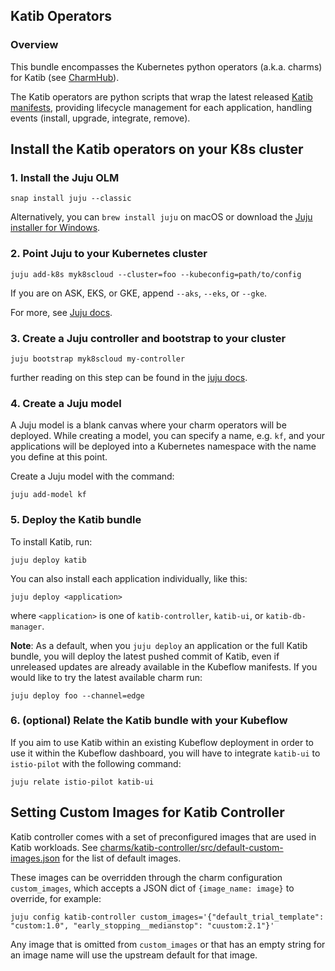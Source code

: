 ## Katib Operators

### Overview
This bundle encompasses the Kubernetes python operators (a.k.a. charms) for Katib
(see [CharmHub](https://charmhub.io/?q=katib)).

The Katib operators are python scripts that wrap the latest released [Katib manifests][manifests],
providing lifecycle management for each application, handling events (install, upgrade,
integrate, remove).

[manifests]: https://github.com/kubeflow/katib/tree/master/manifests

## Install the Katib operators on your K8s cluster

### 1. Install the Juju OLM

    snap install juju --classic

Alternatively, you can `brew install juju` on macOS or download the [Juju installer for Windows](https://launchpad.net/juju/2.8/2.8.5/+download/juju-setup-2.8.5-signed.exe).

### 2. Point Juju to your Kubernetes cluster

    juju add-k8s myk8scloud --cluster=foo --kubeconfig=path/to/config

   If you are on ASK, EKS, or GKE, append `--aks`, `--eks`, or `--gke`.

   For more, see [Juju docs](https://juju.is/docs/clouds).

### 3. Create a Juju controller and bootstrap to your cluster

    juju bootstrap myk8scloud my-controller

   further reading on this step can be found in the [juju docs](https://juju.is/docs/creating-a-controller).

### 4. Create a Juju model

A Juju model is a blank canvas where your charm operators will be deployed. While creating a model, you can specify a name, e.g. `kf`, and your applications will be deployed into a Kubernetes namespace with the name you define at this point.

Create a Juju model with the command:

    juju add-model kf

### 5. Deploy the Katib bundle

To install Katib, run:

    juju deploy katib

You can also install each application individually, like this:

    juju deploy <application>

where `<application>` is one of `katib-controller`, `katib-ui`, or `katib-db-manager`.

**Note**: As a default, when you `juju deploy` an application or the full Katib
bundle, you will deploy the latest pushed commit of Katib, even if unreleased updates are
already available in the Kubeflow manifests. If you would like to try the latest
available charm run:


    juju deploy foo --channel=edge

### 6. (optional) Relate the Katib bundle with your Kubeflow

If you aim to use Katib within an existing Kubeflow deployment in order to use it within the Kubeflow dashboard, you will have to integrate `katib-ui` to `istio-pilot` with the following command:

    juju relate istio-pilot katib-ui

## Setting Custom Images for Katib Controller

Katib controller comes with a set of preconfigured images that are used in Katib workloads. See [charms/katib-controller/src/default-custom-images.json](charms/katib-controller/src/default-custom-images.json) for the list of default images.

These images can be overridden through the charm configuration `custom_images`, which accepts a JSON dict of `{image_name: image}` to override, for example:

```
juju config katib-controller custom_images='{"default_trial_template": "custom:1.0", "early_stopping__medianstop": "cuustom:2.1"}'
```

Any image that is omitted from `custom_images` or that has an empty string for an image name will use the upstream default for that image.
